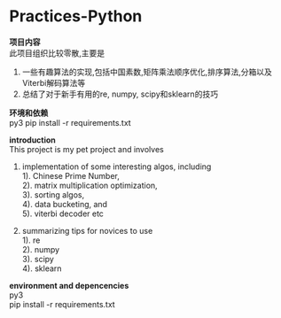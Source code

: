# Practices-Python

**项目内容**  
此项目组织比较零散,主要是  
1. 一些有趣算法的实现,包括中国素数,矩阵乘法顺序优化,排序算法,分箱以及Viterbi解码算法等  
2. 总结了对于新手有用的re, numpy, scipy和sklearn的技巧

**环境和依赖**  
py3
pip install -r requirements.txt


**introduction**  
This project is my pet project and involves  
1. implementation of some interesting algos, including  
  1).  Chinese Prime Number,   
  2).  matrix multiplication optimization,  
  3).  sorting algos,  
  4).  data bucketing, and  
  5).  viterbi decoder etc  
  
2. summarizing tips for novices to use  
  1). re  
  2). numpy  
  3). scipy    
  4). sklearn  

**environment and depencencies**  
py3  
pip install -r requirements.txt
